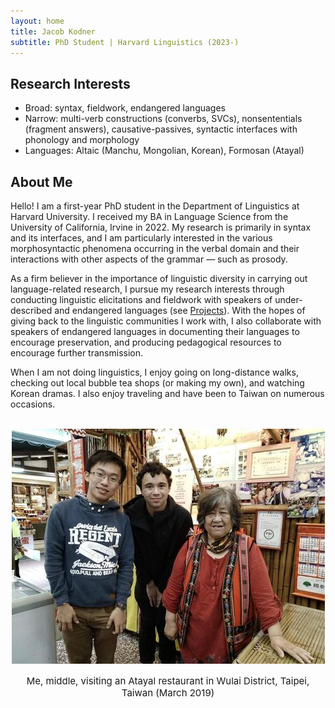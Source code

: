 ```yaml
---
layout: home
title: Jacob Kodner
subtitle: PhD Student | Harvard Linguistics (2023-)
---
```

<!-- 
cd C:\Users\Jacob\jkodner18.github.io
bundle exec jekyll serve 
 -->

## Research Interests
* Broad: syntax, fieldwork, endangered languages 
* Narrow: multi-verb constructions (converbs, SVCs), nonsententials (fragment answers), causative-passives, syntactic interfaces with phonology and morphology
* Languages: Altaic (Manchu, Mongolian, Korean), Formosan (Atayal)


## About Me

Hello! I am a first-year PhD student in the Department of Linguistics at Harvard University. I received my BA in Language Science from the University of California, Irvine in 2022. My research is primarily in syntax and its interfaces, and I am particularly interested in the various morphosyntactic phenomena occurring in the verbal domain and their interactions with other aspects of the grammar — such as prosody. 

As a firm believer in the importance of linguistic diversity in carrying out language-related research, I pursue my research interests through conducting linguistic elicitations and fieldwork with speakers of under-described and endangered languages (see [Projects](/projects)). With the hopes of giving back to the linguistic communities I work with, I also collaborate with speakers of endangered languages in documenting their languages to encourage preservation, and producing pedagogical resources to encourage further transmission.


When I am not doing linguistics, I enjoy going on long-distance walks, checking out local bubble tea shops (or making my own), and watching Korean dramas. I also enjoy traveling and have been to Taiwan on numerous occasions.

<center>
<br>
<img src="/assets/img/Wulai.jpg">
<p style="font-size: 15px">Me, middle, visiting an Atayal restaurant in Wulai District, Taipei, Taiwan (March 2019)</p>
</center>

